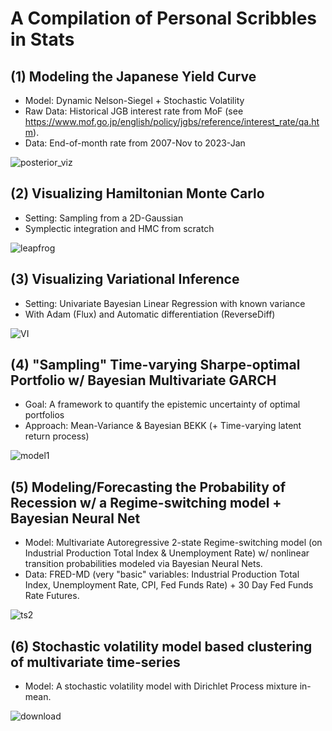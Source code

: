 # A Compilation of Personal Scribbles in Stats

## (1) Modeling the Japanese Yield Curve
 - Model: Dynamic Nelson-Siegel + Stochastic Volatility
 - Raw Data: Historical JGB interest rate from MoF (see https://www.mof.go.jp/english/policy/jgbs/reference/interest_rate/qa.htm).
 - Data: End-of-month rate from 2007-Nov to 2023-Jan

![posterior_viz](https://user-images.githubusercontent.com/46773720/218244358-b4f642c8-5d7d-49b5-9d34-3985b38cd47a.gif)

## (2) Visualizing Hamiltonian Monte Carlo
- Setting: Sampling from a 2D-Gaussian
- Symplectic integration and HMC from scratch

![leapfrog](https://user-images.githubusercontent.com/46773720/219874506-0ba6258b-0987-42aa-9313-a0e0c9b50c3f.gif)

## (3) Visualizing Variational Inference
- Setting: Univariate Bayesian Linear Regression with known variance
- With Adam (Flux) and Automatic differentiation (ReverseDiff)

![VI](https://user-images.githubusercontent.com/46773720/223634760-fe691ec8-2b9c-4441-9193-f004b1de9638.gif)

## (4) "Sampling" Time-varying Sharpe-optimal Portfolio w/ Bayesian Multivariate GARCH
- Goal: A framework to quantify the epistemic uncertainty of optimal portfolios
- Approach: Mean-Variance & Bayesian BEKK (+ Time-varying latent return process)

![model1](https://user-images.githubusercontent.com/46773720/224539761-dfe4c099-207e-4f70-81d9-67a6edbe69bf.png)

## (5) Modeling/Forecasting the Probability of Recession w/ a Regime-switching model + Bayesian Neural Net
- Model: Multivariate Autoregressive 2-state Regime-switching model (on Industrial Production Total Index & Unemployment Rate) w/ nonlinear transition probabilities modeled via Bayesian Neural Nets.
- Data: FRED-MD (very "basic" variables: Industrial Production Total Index, Unemployment Rate, CPI, Fed Funds Rate) + 30 Day Fed Funds Rate Futures.

![ts2](https://user-images.githubusercontent.com/46773720/226235458-4fa70a1f-d894-4dde-b418-b171f9254f90.gif)

## (6) Stochastic volatility model based clustering of multivariate time-series
- Model: A stochastic volatility model with Dirichlet Process mixture in-mean.

![download](https://github.com/geonhee619/PersonalNotebooks/assets/46773720/2843bcf5-7d81-4997-8031-584f59c44016)
